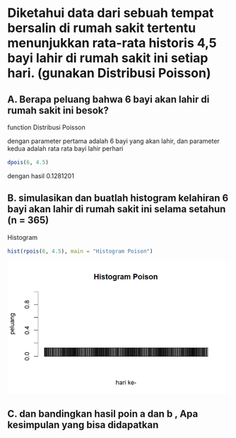 # Diketahui data dari sebuah tempat bersalin di rumah sakit tertentu menunjukkan rata-rata historis 4,5 bayi lahir di rumah sakit ini setiap hari. (gunakan Distribusi Poisson)

## A. Berapa peluang bahwa 6 bayi akan lahir di rumah sakit ini besok?
function Distribusi Poisson

dengan parameter pertama adalah 6 bayi yang akan lahir, dan parameter kedua adalah rata rata bayi lahir perhari
```r
dpois(6, 4.5)
```
dengan hasil 0.1281201

## B. simulasikan dan buatlah histogram kelahiran 6 bayi akan lahir di rumah sakit ini selama setahun (n = 365)
Histogram
```r
hist(rpois(6, 4.5), main = "Histogram Poison")
```
![image](https://github.com/Marcellinom/P1_Probstat_B_5025201105/blob/main/soal3/Dist_Poison_365.png)

## C. dan bandingkan hasil poin a dan b , Apa kesimpulan yang bisa didapatkan
